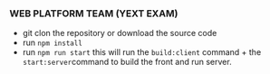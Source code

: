 
### WEB PLATFORM TEAM (YEXT EXAM)

- git clon the repository or download the source code
- run `npm install`
- run `npm run start` this will run the `build:client` command + the `start:server`command to build the front and run server.


